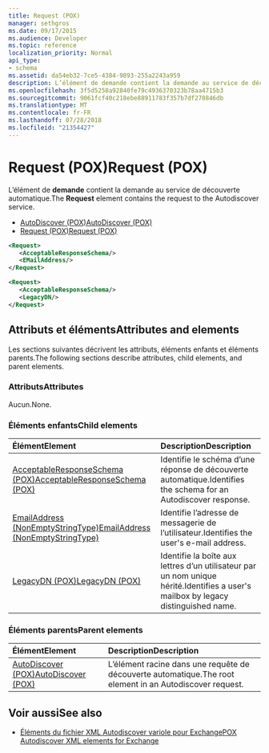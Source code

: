 ```yaml
---
title: Request (POX)
manager: sethgros
ms.date: 09/17/2015
ms.audience: Developer
ms.topic: reference
localization_priority: Normal
api_type:
- schema
ms.assetid: da54eb32-7ce5-4384-9893-255a2243a959
description: L’élément de demande contient la demande au service de découverte automatique.
ms.openlocfilehash: 3f5d5258a92840fe79c4936370323b78aa4715b3
ms.sourcegitcommit: 9061fcf40c218ebe88911783f357b7df278846db
ms.translationtype: MT
ms.contentlocale: fr-FR
ms.lasthandoff: 07/28/2018
ms.locfileid: "21354427"
---
```

# <a name="request-pox"></a><span data-ttu-id="59c6c-103">Request (POX)</span><span class="sxs-lookup"><span data-stu-id="59c6c-103">Request (POX)</span></span>

<span data-ttu-id="59c6c-104">L’élément de **demande** contient la demande au service de découverte automatique.</span><span class="sxs-lookup"><span data-stu-id="59c6c-104">The **Request** element contains the request to the Autodiscover service.</span></span> 
  
- [<span data-ttu-id="59c6c-105">AutoDiscover (POX)</span><span class="sxs-lookup"><span data-stu-id="59c6c-105">AutoDiscover (POX)</span></span>](autodiscover-pox.md) 
- [<span data-ttu-id="59c6c-106">Request (POX)</span><span class="sxs-lookup"><span data-stu-id="59c6c-106">Request (POX)</span></span>](request-pox.md)
  
```xml
<Request>
   <AcceptableResponseSchema/>
   <EMailAddress/>
</Request>
```

```xml
<Request>
   <AcceptableResponseSchema/> 
   <LegacyDN/>
</Request>
```

## <a name="attributes-and-elements"></a><span data-ttu-id="59c6c-107">Attributs et éléments</span><span class="sxs-lookup"><span data-stu-id="59c6c-107">Attributes and elements</span></span>

<span data-ttu-id="59c6c-108">Les sections suivantes décrivent les attributs, éléments enfants et éléments parents.</span><span class="sxs-lookup"><span data-stu-id="59c6c-108">The following sections describe attributes, child elements, and parent elements.</span></span>
  
### <a name="attributes"></a><span data-ttu-id="59c6c-109">Attributs</span><span class="sxs-lookup"><span data-stu-id="59c6c-109">Attributes</span></span>

<span data-ttu-id="59c6c-110">Aucun.</span><span class="sxs-lookup"><span data-stu-id="59c6c-110">None.</span></span>
  
### <a name="child-elements"></a><span data-ttu-id="59c6c-111">Éléments enfants</span><span class="sxs-lookup"><span data-stu-id="59c6c-111">Child elements</span></span>

|<span data-ttu-id="59c6c-112">**Élément**</span><span class="sxs-lookup"><span data-stu-id="59c6c-112">**Element**</span></span>|<span data-ttu-id="59c6c-113">**Description**</span><span class="sxs-lookup"><span data-stu-id="59c6c-113">**Description**</span></span>|
|:-----|:-----|
|[<span data-ttu-id="59c6c-114">AcceptableResponseSchema (POX)</span><span class="sxs-lookup"><span data-stu-id="59c6c-114">AcceptableResponseSchema (POX)</span></span>](acceptableresponseschema-pox.md) <br/> |<span data-ttu-id="59c6c-115">Identifie le schéma d’une réponse de découverte automatique.</span><span class="sxs-lookup"><span data-stu-id="59c6c-115">Identifies the schema for an Autodiscover response.</span></span>  <br/> |
|[<span data-ttu-id="59c6c-116">EmailAddress (NonEmptyStringType)</span><span class="sxs-lookup"><span data-stu-id="59c6c-116">EmailAddress (NonEmptyStringType)</span></span>](emailaddress-nonemptystringtype.md) <br/> |<span data-ttu-id="59c6c-117">Identifie l’adresse de messagerie de l’utilisateur.</span><span class="sxs-lookup"><span data-stu-id="59c6c-117">Identifies the user's e-mail address.</span></span>  <br/> |
|[<span data-ttu-id="59c6c-118">LegacyDN (POX)</span><span class="sxs-lookup"><span data-stu-id="59c6c-118">LegacyDN (POX)</span></span>](legacydn-pox.md) <br/> |<span data-ttu-id="59c6c-119">Identifie la boîte aux lettres d’un utilisateur par un nom unique hérité.</span><span class="sxs-lookup"><span data-stu-id="59c6c-119">Identifies a user's mailbox by legacy distinguished name.</span></span>  <br/> |
   
### <a name="parent-elements"></a><span data-ttu-id="59c6c-120">Éléments parents</span><span class="sxs-lookup"><span data-stu-id="59c6c-120">Parent elements</span></span>

|<span data-ttu-id="59c6c-121">**Élément**</span><span class="sxs-lookup"><span data-stu-id="59c6c-121">**Element**</span></span>|<span data-ttu-id="59c6c-122">**Description**</span><span class="sxs-lookup"><span data-stu-id="59c6c-122">**Description**</span></span>|
|:-----|:-----|
|[<span data-ttu-id="59c6c-123">AutoDiscover (POX)</span><span class="sxs-lookup"><span data-stu-id="59c6c-123">AutoDiscover (POX)</span></span>](autodiscover-pox.md) <br/> |<span data-ttu-id="59c6c-124">L’élément racine dans une requête de découverte automatique.</span><span class="sxs-lookup"><span data-stu-id="59c6c-124">The root element in an Autodiscover request.</span></span>  <br/> |
   
## <a name="see-also"></a><span data-ttu-id="59c6c-125">Voir aussi</span><span class="sxs-lookup"><span data-stu-id="59c6c-125">See also</span></span>

- [<span data-ttu-id="59c6c-126">Éléments du fichier XML Autodiscover variole pour Exchange</span><span class="sxs-lookup"><span data-stu-id="59c6c-126">POX Autodiscover XML elements for Exchange</span></span>](pox-autodiscover-xml-elements-for-exchange.md)

